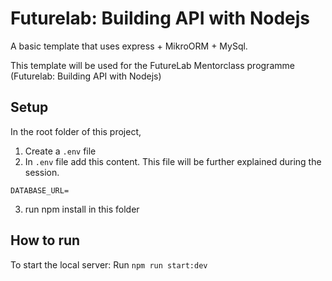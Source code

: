 # Futurelab: Building API with Nodejs
A basic template that uses express + MikroORM + MySql.

This template will be used for the FutureLab Mentorclass programme (Futurelab: Building API with Nodejs)

## Setup
In the root folder of this project,
1. Create a `.env` file
2. In `.env` file add this content. This file will be further explained during the session.
```
DATABASE_URL=
```
3. run npm install in this folder

## How to run
To start the local server:
Run `npm run start:dev`